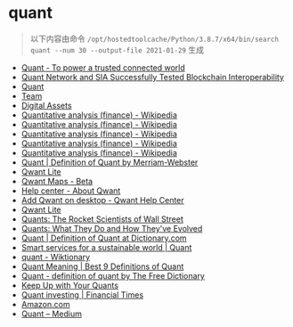 
quant
=====


> 以下内容由命令 `/opt/hostedtoolcache/Python/3.8.7/x64/bin/search quant --num 30 --output-file 2021-01-29` 生成

- [Quant - To power a trusted connected world](https://www.quant.network/)
- [Quant Network and SIA Successfully Tested Blockchain Interoperability](https://www.quant.network/news-room/quant-network-and-sia-successfully-tested-blockchain-interoperability/)
- [Quant](https://developer.quant.network/)
- [Team](https://www.quant.network/about-us/the-team/)
- [Digital Assets](https://www.quant.network/solutions/digital-assets/)
- [Quantitative analysis (finance) - Wikipedia](https://en.wikipedia.org/wiki/Quantitative_analysis_(finance))
- [Quantitative analysis (finance) - Wikipedia](https://en.wikipedia.org/wiki/Quantitative_analysis_(finance)#History)
- [Quantitative analysis (finance) - Wikipedia](https://en.wikipedia.org/wiki/Quantitative_analysis_(finance)#Education)
- [Quantitative analysis (finance) - Wikipedia](https://en.wikipedia.org/wiki/Quantitative_analysis_(finance)#Types)
- [Quantitative analysis (finance) - Wikipedia](https://en.wikipedia.org/wiki/Quantitative_analysis_(finance)#Mathematical_and_statistical_approaches)
- [Quant | Definition of Quant by Merriam-Webster](https://www.merriam-webster.com/dictionary/quant)
- [Qwant Lite](https://www.qwant.com/?l=en)
- [Qwant Maps - Beta](https://www.qwant.com/maps)
- [Help center - About Qwant](https://help.qwant.com/)
- [Add Qwant on desktop - Qwant Help Center](https://help.qwant.com/help/qwant-search/add-qwant-on-desktop/)
- [Qwant Lite](https://lite.qwant.com/)
- [Quants: The Rocket Scientists of Wall Street](https://www.investopedia.com/articles/financialcareers/08/quants-quantitative-analyst.asp)
- [Quants: What They Do and How They've Evolved](https://www.investopedia.com/articles/active-trading/111214/quants-what-they-do-and-how-theyve-evolved.asp)
- [Quant | Definition of Quant at Dictionary.com](https://www.dictionary.com/browse/quant)
- [Smart services for a sustainable world | Quant](https://www.quantservice.com/)
- [quant - Wiktionary](https://en.wiktionary.org/wiki/quant)
- [Quant Meaning | Best 9 Definitions of Quant](https://www.yourdictionary.com/quant)
- [Quant - definition of quant by The Free Dictionary](https://www.thefreedictionary.com/quant)
- [Keep Up with Your Quants](https://hbr.org/2013/07/keep-up-with-your-quants)
- [Quant investing | Financial Times](https://www.ft.com/stream/f2693ebe-70d7-4a30-83ac-c8ae8fcca71b)
- [Amazon.com](https://www.amazon.com/Quants-Whizzes-Conquered-Street-Destroyed/dp/0307453383)
- [Quant – Medium](https://medium.com/@quant_network)
